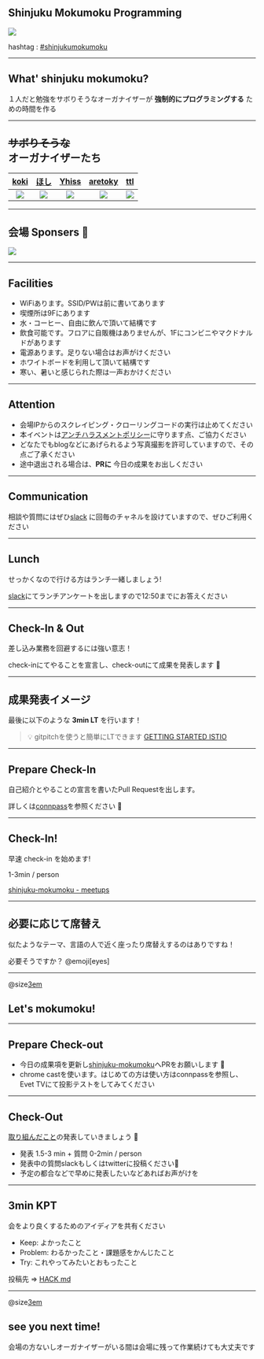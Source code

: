 ## Shinjuku Mokumoku Programming

![](/assets/images/shinjuku-mokumoku-banner.png)

hashtag : [#shinjukumokumoku](https://twitter.com/hashtag/shinjukumokumoku)

---

## What' shinjuku mokumoku?

１人だと勉強をサボりそうなオーガナイザーが **強制的にプログラミングする** ための時間を作る

---

## ~~サボりそうな~~<br>オーガナイザーたち

[koki](https://twitter.com/kkoki_1023) | [ほし](https://twitter.com/cidermitaina) | [Yhiss](https://twitter.com/Yhiss) | [aretoky](https://github.com/aretoky) | [ttl](https://twitter.com/)
:---: | :---: | :---: | :---: | :---:
![](https://avatars1.githubusercontent.com/u/28473371?s=100&v=4) | ![](https://avatars1.githubusercontent.com/u/23610884?s=100&v=4)  | ![](https://avatars2.githubusercontent.com/u/39427270?s=100&v=4) | ![](https://avatars3.githubusercontent.com/u/4887965?s=100&v=4) | ![](https://avatars3.githubusercontent.com/u/1057490?s=100&v=4)

---

## 会場 Sponsers 👏

![](/assets/images/sponsers/repro-logo-colored.png)

---

## Facilities

- WiFiあります。SSID/PWは前に書いてあります
- 喫煙所は9Fにあります
- 水・コーヒー、自由に飲んで頂いて結構です
- 飲食可能です。フロアに自販機はありませんが、1Fにコンビニやマクドナルドがあります
- 電源あります。足りない場合はお声がけください
- ホワイトボードを利用して頂いて結構です
- 寒い、暑いと感じられた際は一声おかけください

---

## Attention

- 会場IPからのスクレイピング・クローリングコードの実行は止めてください
- 本イベントは[アンチハラスメントポリシー](http://25.ruby.or.jp/coc.ja.html)に守ります点、ご協力ください
- どなたでもblogなどにあげられるよう写真撮影を許可していますので、その点ご了承ください
- 途中退出される場合は、**PRに** 今日の成果をお出しください

---

## Communication

相談や質問にはぜひ[slack](https://shinjuku-mokumoku.slack.com/) に回毎のチャネルを設けていますので、ぜひご利用ください

---

## Lunch

せっかくなので行ける方はランチ一緒しましょう!

[slack](https://shinjuku-mokumoku.slack.com/)にてランチアンケートを出しますので12:50までにお答えください

---

## Check-In & Out

差し込み業務を回避するには強い意志！

check-inにてやることを宣言し、check-outにて成果を発表します 💪

---

## 成果発表イメージ

最後に以下のような **3min LT** を行います！

> 💡 gitpitchを使うと簡単にLTできます
> [GETTING STARTED ISTIO](https://gitpitch.com/threetreeslight/slides/master?p=shinjuku-mokumoku/17)


---

## Prepare Check-In

自己紹介とやることの宣言を書いたPull Requestを出します。

詳しくは[connpass](https://shinjuku-moku.connpass.com)を参照ください 🙏

---

## Check-In!

早速 check-in を始めます!

1-3min / person

[shinjuku-mokumoku - meetups](https://github.com/shinjuku-mokumoku/shinjuku-mokumoku/blob/master/meetups)

---

## 必要に応じて席替え

似たようなテーマ、言語の人で近く座ったり席替えするのはありですね！

必要そうですか？ @emoji[eyes]

---

@size[3em](💪)

## Let's mokumoku!

---

## Prepare Check-out

- 今日の成果項を更新し[shinjuku-mokumoku](https://github.com/shinjuku-mokumoku/shinjuku-mokumoku)へPRをお願いします 🎉
- chrome castを使います。はじめての方は使い方はconnpassを参照し、Evet TVにて投影テストをしてみてください

---

## Check-Out

[取り組んだこと](https://github.com/shinjuku-mokumoku/shinjuku-mokumoku/blob/master/meetups)の発表していきましょう 👏

- 発表 1.5-3 min + 質問 0-2min / person
- 発表中の質問slackもしくはtwitterに投稿ください💪
- 予定の都合などで早めに発表したいなどあればお声がけを

---

## 3min KPT

会をより良くするためのアイディアを共有ください

- Keep: よかったこと
- Problem: わるかったこと・課題感をかんじたこと
- Try: これやってみたいとおもったこと

投稿先 => [HACK md](https://hackmd.io)

---

@size[3em](👋)

## see you next time!

会場の方ないしオーガナイザーがいる間は会場に残って作業続けても大丈夫です
